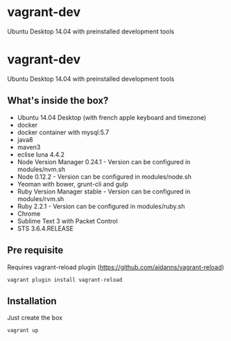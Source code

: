 # vagrant-dev
Ubuntu Desktop 14.04 with preinstalled development tools

vagrant-dev
===========

Ubuntu Desktop 14.04 with preinstalled development tools

## What's inside the box?

* Ubuntu 14.04 Desktop (with french apple keyboard and timezone)
* docker
* docker container with mysql:5.7
* java8
* maven3
* eclise luna 4.4.2
* Node Version Manager 0.24.1 - Version can be configured in modules/nvm.sh
* Node 0.12.2 - Version can be configured in modules/node.sh
* Yeoman with bower, grunt-cli and gulp
* Ruby Version Manager stable - Version can be configured in modules/rvm.sh
* Ruby 2.2.1 - Version can be configured in modules/ruby.sh
* Chrome 
* Sublime Text 3 with Packet Control
* STS 3.6.4.RELEASE

## Pre requisite

Requires vagrant-reload plugin (https://github.com/aidanns/vagrant-reload)

```
vagrant plugin install vagrant-reload
```

## Installation

Just create the box

```
vagrant up
```


